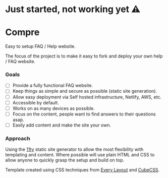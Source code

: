 # Just started, not working yet ⚠️

# Compre
Easy to setup FAQ / Help website.

The focus of the project is to make it easy to fork and deploy your own help / FAQ website.

### Goals
- [ ] Provide a fully functional FAQ website.
- [ ] Keep things as simple and secure as possible (static site generation).
- [ ] Allow easy deployment via Self hosted infrastructure, Netlify, AWS, etc.
- [ ] Accessible by default.
- [ ] Works on as many devices as possible.
- [ ] Focus on the content, people want to find answers to their questions asap.
- [ ] Easily add content and make the site your own.

### Approach

Using the [11ty](https://www.11ty.dev/) static site generator to allow the most flexibility with templating and content. Where possible will use plain HTML and CSS to allow anyone to quickly grasp the setup and build on top.

Template created using CSS techniques from [Every Layout](https://every-layout.dev/) and [CubeCSS](https://cube.fyi/).
